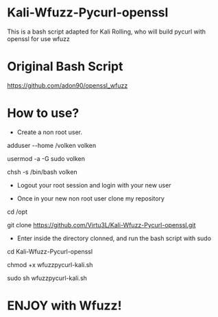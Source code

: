 # Kali-Wfuzz-Pycurl-openssl
This is a bash script adapted for Kali Rolling, who will build pycurl with openssl for use wfuzz

# Original Bash Script
https://github.com/adon90/openssl_wfuzz

# How to use?
- Create a non root user.

adduser --home /volken volken

usermod -a -G sudo volken

chsh -s /bin/bash volken

- Logout your root session and login with your new user

- Once in your new non root user clone my repository

cd /opt

git clone https://github.com/Virtu3L/Kali-Wfuzz-Pycurl-openssl.git

- Enter inside the directory clonned, and run the bash script with sudo

cd Kali-Wfuzz-Pycurl-openssl

chmod +x wfuzzpycurl-kali.sh

sudo sh wfuzzpycurl-kali.sh

# ENJOY with Wfuzz!
